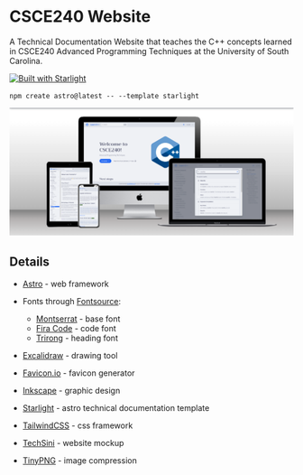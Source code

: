 # CSCE240 Website

A Technical Documentation Website that teaches the C++ concepts learned in CSCE240 Advanced Programming Techniques at the University of South Carolina.

[![Built with Starlight](https://astro.badg.es/v2/built-with-starlight/tiny.svg)](https://starlight.astro.build)

```
npm create astro@latest -- --template starlight
```

![A mockup of the website in different viewport](./csce240-mockup.png)

## Details

- [Astro](https://astro.build/) - web framework

- Fonts through [Fontsource](https://fontsource.org/):
    - [Montserrat](https://fontsource.org/fonts/montserrat) - base font
    - [Fira Code](https://fontsource.org/fonts/fira-code) - code font
    - [Trirong](https://fontsource.org/fonts/trirong) - heading font

- [Excalidraw](https://excalidraw.com/) - drawing tool

- [Favicon.io](https://favicon.io/) - favicon generator

- [Inkscape](https://inkscape.org/) - graphic design

- [Starlight](https://starlight.astro.build/) - astro technical documentation template

- [TailwindCSS](https://tailwindcss.com/) - css framework

- [TechSini](https://techsini.com/) - website mockup

- [TinyPNG](https://tinypng.com/) - image compression
